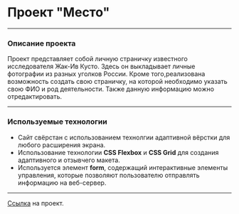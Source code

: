 # Проект "Место"
----
### Описание проекта

Проект представляет собой личную страничку известного исследователя Жак-Ив Кусто. Здесь он выкладывает личные фотографии из разных уголков России. Кроме того,реализована возможность создать свою страничку, на которой необходимо указать свою ФИО и род деятельности. Также данную информацию можно отредактировать.

----
### Используемые технологии
- Сайт свёрстан с использованием технолгии адаптивной вёрстки для любого расширения экрана.
- Использование технологии **CSS Flexbox** и **CSS Grid** для создания адаптивного и отзывчего макета.
- Используется элемент **form**, содержащий интерактивные элементы управления, которые позволяют пользователю отправлять информацию на веб-сервер.
---
[Ссылка](https://vikysiama.github.io/mesto-project/) на проект.
